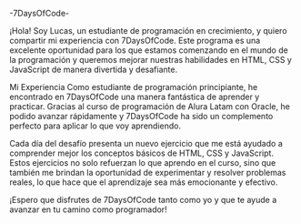 -7DaysOfCode-

¡Hola! Soy Lucas, un estudiante de programación en crecimiento, y quiero compartir mi experiencia con 7DaysOfCode. Este programa es una excelente oportunidad para los que estamos comenzando en el mundo de la programación y queremos mejorar nuestras habilidades en HTML, CSS y JavaScript de manera divertida y desafiante.

Mi Experiencia Como estudiante de programación principiante, he encontrado en 7DaysOfCode una manera fantástica de aprender y practicar. Gracias al curso de programación de Alura Latam con Oracle, he podido avanzar rápidamente y 7DaysOfCode ha sido un complemento perfecto para aplicar lo que voy aprendiendo.

Cada día del desafío presenta un nuevo ejercicio que me está ayudado a comprender mejor los conceptos básicos de HTML, CSS y JavaScript. Estos ejercicios no solo refuerzan lo que aprendo en el curso, sino que también me brindan la oportunidad de experimentar y resolver problemas reales, lo que hace que el aprendizaje sea más emocionante y efectivo.

¡Espero que disfrutes de 7DaysOfCode tanto como yo y que te ayude a avanzar en tu camino como programador!
